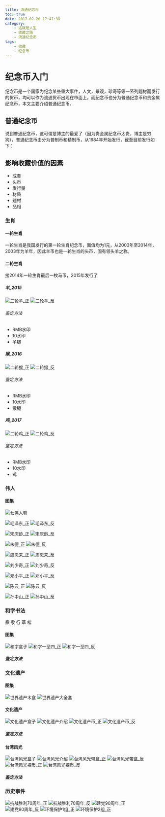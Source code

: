 ```yaml
---
title: 流通纪念币
toc: true
date: 2017-02-20 17:47:38
category: 
	- 这就是人生
	- 收藏之路
	- 流通纪念币
tags: 
    - 收藏
    - 纪念币    
---
```



# 纪念币入门
纪念币是一个国家为纪念某些重大事件，人文，景观，珍奇等等一系列题材而发行的货币，均可以作为流通货币出现在市面上，而纪念币也分为普通纪念币和贵金属纪念币，本文主要介绍普通纪念币。

## 普通纪念币
说到普通纪念币，这可谓是博主的最爱了（因为贵金属纪念币太贵，博主是穷狗），普通纪念币由分为普制币和精制币，从1984年开始发行，截至目前发行如下：






<!--more-->
## 影响收藏价值的因素
- 成套
- 头币
- 发行量
- 材质
- 题材
- 品相

### 生肖

#### 一轮生肖
一轮生肖是我国发行的第一轮生肖纪念币，面值均为1元，从2003年至2014年，2003年为羊年，因此羊币也是一轮生肖的头币，固有领头羊之称。

#### 二轮生肖
接2014年一轮生肖最后一枚马币，2015年发行了

##### 羊_2015
![二轮羊_正](/img/coin/2_sheep_positive.jpg)
![二轮羊_反](/img/coin/2_sheep_negative.jpg)

###### 鉴定方法
- RMB水印
- 10水印
- 羊腿

##### 猴_2016
![二轮猴_正](/img/coin/2_monkey_positiv.jpg)
![二轮猴_反](/img/coin/2_monkey_negative.jpg)

###### 鉴定方法
- RMB水印
- 10水印
- 猴腿

##### 鸡_2017
![二轮鸡_正](/img/coin/2_chicken_positiv.jpg)
![二轮鸡_反](/img/coin/2_chicken_negative.jpg)

###### 鉴定方法
- RMB水印
- 10水印
- 鸡

### 伟人

#### 图集
![七伟人套](/img/coin/series_giant.jpg)

![毛泽东_正](/img/coin/giant_mao_positiv.jpg)
![毛泽东_反](/img/coin/giant_mao_negative.jpg)

![宋庆龄_正](/img/coin/giant_song_positiv.jpg)
![宋庆龄_反](/img/coin/giant_song_negative.jpg)

![朱德_正](/img/coin/giant_zhu_positiv.jpg)
![朱德_反](/img/coin/giant_zhu_negative.jpg)

![周恩来_正](/img/coin/giant_zhou_positiv.jpg)
![周恩来_反](/img/coin/giant_zhou_negative.jpg)

![刘少奇_正](/img/coin/giant_liu_positiv.jpg)
![刘少奇_反](/img/coin/giant_liu_negative.jpg)

![邓小平_正](/img/coin/giant_deng_positiv.jpg)
![邓小平_反](/img/coin/giant_deng_negative.jpg)

![陈云_正](/img/coin/giant_chen_positiv.jpg)
![陈云_反](/img/coin/giant_chen_negative.jpg)

![孙中山_正](/img/coin/giant_sun_positiv.jpg)
![孙中山_反](/img/coin/giant_sun_negative.jpg)


### 和字书法
篆 隶 行 草 楷

#### 图集
![和字盒子](/img/coin/harmonious_1234_box.jpg)
![和字一至四_正](/img/coin/harmonious_1234_positiv.jpg)
![和字一至四_反](/img/coin/harmonious_1234_negative.jpg)

##### 鉴定方法

### 文化遗产

#### 图集
![世界遗产木盒](/img/coin/world_heritage_wooden_box.jpg)
![世界遗产大全套](/img/coin/world_heritage.jpg)

#### 文化遗产
![文化遗产盒子](/img/coin/heritage_box.jpg)
![文化遗产介绍](/img/coin/heritage_introduction.jpg)
![文化遗产币_正](/img/coin/heritage_positiv.jpg)
![文化遗产币_反](/img/coin/heritage_negative.jpg)

##### 鉴定方法

#### 台湾风光
![台湾风光盒子](/img/coin/taiwan_box.jpg)
![台湾风光介绍](/img/coin/taiwan_introduction.jpg)
![台湾风光带盒_正](/img/coin/taiwan_positiv.jpg)
![台湾风光带盒_反](/img/coin/taiwan_negative.jpg)
![台湾风光裸币_正](/img/coin/only_taiwan_positiv.jpg)
![台湾风光裸币_反](/img/coin/only_taiwan_negative.jpg)

##### 鉴定方法

### 历史事件
![抗战胜利70周年_正](/img/coin/resist_70_positiv.jpg)
![抗战胜利70周年_反](/img/coin/resist_70_negative.jpg)
![建党90周年_正](/img/coin/foundParty_90_positiv.jpg)
![建党90周年_反](/img/coin/foundParty_90_negative.jpg)
![环境保护1组_正](/img/coin/1_envProtection_positiv.jpg)
![环境保护2组_正](/img/coin/2_envProtection_positiv.jpg)
